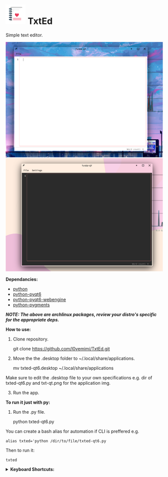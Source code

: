 # ![txt-qt](txted-qt6/txt-qt.png) TxtEd
Simple text editor.

![txt-qt](ass/txt-qt.png)
![txt-qt](ass/txt-qt-dark.png)

**Dependancies:**

- [python](https://archlinux.org/packages/core/x86_64/python/)
- [python-pyqt6](https://archlinux.org/packages/extra/x86_64/python-pyqt6/)
- [python-pyqt6-webengine](https://archlinux.org/packages/extra/x86_64/python-pyqt6-webengine/)
- [python-pygments](https://archlinux.org/packages/extra/any/python-pygments/)

***NOTE: The above are archlinux packages, review your distro's specific for the appropriate deps.***

**How to use:**

1. Clone repository.

    git clone https://github.com/l0vemimi/TxtEd.git

2. Move the the .desktop folder to ~/.local/share/applications.

    mv txted-qt6.desktop ~/.local/share/applications

Make sure to edit the .desktop file to your own specifications e.g. dir of txted-qt6.py and txt-qt.png for the application img.

3. Run the app.

**To run it just with py:**

1. Run the .py file.

    python txted-qt6.py

You can create a bash alias for automation if CLI is preffered e.g.

    alias txted='python /dir/to/file/txted-qt6.py

Then to run it:

    txted

<details>
    <summary><b>Keyboard Shortcuts:</b></summary>

Save = CTRL + s

Copy = CTRL + c

Cut = CTRL + x

Paste = CTRL + v

Zoom In = CTRL + +

Zoom Out = CTRL + -

</details>